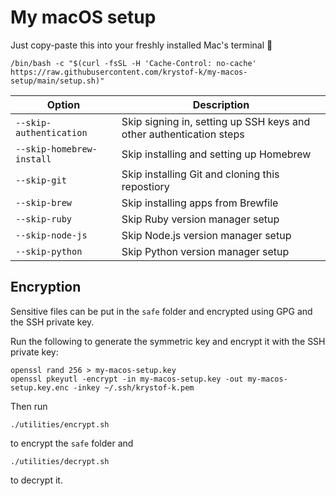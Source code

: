 # My macOS setup

Just copy-paste this into your freshly installed Mac's terminal 🚀

```console
/bin/bash -c "$(curl -fsSL -H 'Cache-Control: no-cache' https://raw.githubusercontent.com/krystof-k/my-macos-setup/main/setup.sh)"
```

| Option | Description |
| - | - |
| `--skip-authentication` | Skip signing in, setting up SSH keys and other authentication steps |
| `--skip-homebrew-install` | Skip installing and setting up Homebrew |
| `--skip-git` | Skip installing Git and cloning this repostiory |
| `--skip-brew` | Skip installing apps from Brewfile |
| `--skip-ruby` | Skip Ruby version manager setup |
| `--skip-node-js` | Skip Node.js version manager setup |
| `--skip-python` | Skip Python version manager setup |

## Encryption

Sensitive files can be put in the `safe` folder and encrypted using GPG and the SSH private key.

Run the following to generate the symmetric key and encrypt it with the SSH private key:

```console
openssl rand 256 > my-macos-setup.key
openssl pkeyutl -encrypt -in my-macos-setup.key -out my-macos-setup.key.enc -inkey ~/.ssh/krystof-k.pem
```

Then run

```console
./utilities/encrypt.sh
```

to encrypt the `safe` folder and

```console
./utilities/decrypt.sh
```

to decrypt it.
